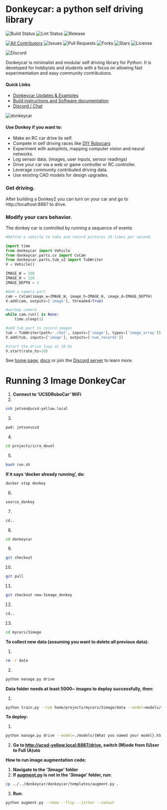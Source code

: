 # Donkeycar: a python self driving library


![Build Status](https://github.com/autorope/donkeycar/actions/workflows/python-package-conda.yml/badge.svg?branch=main)
![Lint Status](https://github.com/autorope/donkeycar/actions/workflows/superlinter.yml/badge.svg?branch=main)
![Release](https://img.shields.io/github/v/release/autorope/donkeycar)


[![All Contributors](https://img.shields.io/github/contributors/autorope/donkeycar)](#contributors-)
![Issues](https://img.shields.io/github/issues/autorope/donkeycar)
![Pull Requests](https://img.shields.io/github/issues-pr/autorope/donkeycar?)
![Forks](https://img.shields.io/github/forks/autorope/donkeycar)
![Stars](https://img.shields.io/github/stars/autorope/donkeycar)
![License](https://img.shields.io/github/license/autorope/donkeycar)

![Discord](https://img.shields.io/discord/662098530411741184.svg?logo=discord&colorB=7289DA)

Donkeycar is minimalist and modular self driving library for Python. It is
developed for hobbyists and students with a focus on allowing fast experimentation and easy
community contributions.

#### Quick Links
* [Donkeycar Updates & Examples](http://donkeycar.com)
* [Build instructions and Software documentation](http://docs.donkeycar.com)
* [Discord / Chat](https://discord.gg/PN6kFeA)

![donkeycar](https://github.com/autorope/donkeydocs/blob/master/docs/assets/build_hardware/donkey2.png)

#### Use Donkey if you want to:
* Make an RC car drive its self.
* Compete in self driving races like [DIY Robocars](http://diyrobocars.com)
* Experiment with autopilots, mapping computer vision and neural networks.
* Log sensor data. (images, user inputs, sensor readings)
* Drive your car via a web or game controller or RC controller.
* Leverage community contributed driving data.
* Use existing CAD models for design upgrades.

### Get driving.
After building a Donkey2 you can turn on your car and go to http://localhost:8887 to drive.

### Modify your cars behavior.
The donkey car is controlled by running a sequence of events

```python
#Define a vehicle to take and record pictures 10 times per second.

import time
from donkeycar import Vehicle
from donkeycar.parts.cv import CvCam
from donkeycar.parts.tub_v2 import TubWriter
V = Vehicle()

IMAGE_W = 160
IMAGE_H = 120
IMAGE_DEPTH = 3

#Add a camera part
cam = CvCam(image_w=IMAGE_W, image_h=IMAGE_H, image_d=IMAGE_DEPTH)
V.add(cam, outputs=['image'], threaded=True)

#warmup camera
while cam.run() is None:
    time.sleep(1)

#add tub part to record images
tub = TubWriter(path='./dat', inputs=['image'], types=['image_array'])
V.add(tub, inputs=['image'], outputs=['num_records'])

#start the drive loop at 10 Hz
V.start(rate_hz=10)
```

See [home page](http://donkeycar.com), [docs](http://docs.donkeycar.com)
or join the [Discord server](http://www.donkeycar.com/community.html) to learn more.

# Running 3 Image DonkeyCar

1. **Connect to ‘UCSDRoboCar’ WiFi**
2. 

```bash
ssh jetson@ucsd-yellow.local
```

3. 

```bash
pwd: jetsonucsd
```

4. 

```bash
cd projects/icra_devel
```

5. 

```bash
bash run.sh
```

**If it says ‘docker already running’, do:**

```bash
docker stop donkey
```

6. 

```bash
source_donkey
```

7. 

```bash
cd..
```

8.

```bash
cd donkeycar
```

9.

```bash
git checkout
```

10.

```bash
git pull
```

11.

```bash
git checkout new-3image_donkey
```

12.

```bash
cd..
```

13.

```bash
cd mycars/3image
```

**To collect new data (assuming you want to delete all previous data):**

1.

```bash
rm -r data
```

2.

```bash
python manage.py drive
```

**Data folder needs at least 5000~ images to deploy successfully, then:**

1.

```bash
python train.py --tub home/projects/mycars/3image/data --model=models/{Insert whatever you want to name your model}.h5
```

**To deploy:**

1.

```bash
python manage.py drive --model=./models/{What you named your model}.h5
```

2. **Go to http://ucsd-yellow.local:8887/drive, switch (M)ode from (U)ser to Full (A)uto**

**How to run image augmentation code:**

1. **Navigate to the ‘3image’ folder**
2. **If [augment.py](http://augment.py) is not in the ‘3image’ folder, run:**

```bash
cp ../../donkeycar/donkeycar/templates/augment.py .
```

3. **Run:**

```bash
python augment.py --skew --flip --jitter --cutout
```
